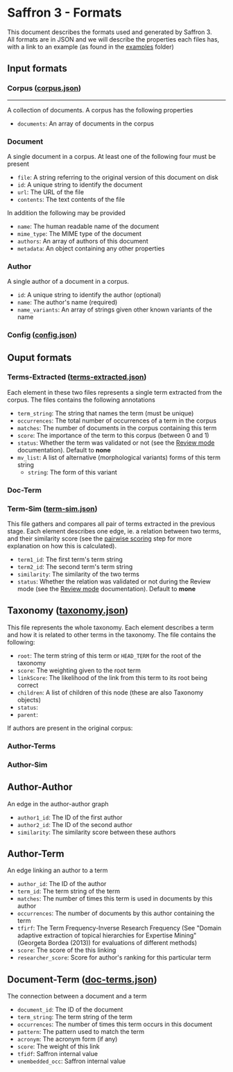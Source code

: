 Saffron 3 - Formats
===================

This document describes the formats used and generated by Saffron 3. <br/>All formats are in JSON
and we will describe the properties each files has, with a link to an example (as found in the [examples](https://gitlab.insight-centre.org/saffron/saffron/blob/saffron_development/examples/) folder)

## Input formats

### Corpus  ([corpus.json](https://gitlab.insight-centre.org/saffron/saffron/blob/saffron_development/examples/corpus.json))
------

A collection of documents. A corpus has the following properties

* `documents`: An array of documents in the corpus

### Document 

A single document in a corpus. At least one of the following four must
be present

* `file`: A string referring to the original version of this document on disk
* `id`: A unique string to identify the document
* `url`: The URL of the file
* `contents`: The text contents of the file

In addition the following may be provided

* `name`: The human readable name of the document
* `mime_type`: The MIME type of the document
* `authors`: An array of authors of this document
* `metadata`: An object containing any other properties

### Author

A single author of a document in a corpus.

* `id`: A unique string to identify the author (optional)
* `name`: The author's name (required)
* `name_variants`: An array of strings given other known variants of the name

### Config ([config.json](https://gitlab.insight-centre.org/saffron/saffron/blob/saffron_development/examples/config.json))

## Ouput formats


### Terms-Extracted ([terms-extracted.json](https://gitlab.insight-centre.org/saffron/saffron/blob/saffron_development/examples/terms-extracted.json))

Each element in these two files represents a single term extracted from the corpus. The files contains the following annotations

* `term_string`: The string that names the term (must be unique)
* `occurrences`: The total number of occurrences of a term in the corpus
* `matches`: The number of documents in the corpus containing this term
* `score`: The importance of the term to this corpus (between 0 and 1)
* `status`: Whether the term was validated or not (see the [Review mode](https://gitlab.insight-centre.org/saffron/saffron/wikis/Review-mode) documentation). Default to **none**
* `mv_list`: A list of alternative (morphological variants) forms of this 
term string
   * `string`: The form of this variant



### Doc-Term

### Term-Sim ([term-sim.json](https://gitlab.insight-centre.org/saffron/saffron/blob/saffron_development/examples/term-sim.json))

This file gathers and compares all pair of terms extracted in the previous stage. Each element describes one edge, ie. a relation between two terms, and their similarity score (see the [pairwise scoring](https://gitlab.insight-centre.org/saffron/saffron/wikis/saffron-approach#211-pairwise-scoring) step for more explanation on how this is calculated).

* `term1_id`: The first term's term string
* `term2_id`: The second term's term string
* `similarity`: The similarity of the two terms 
* `status`: Whether the relation was validated or not during the Review mode (see the [Review mode](https://gitlab.insight-centre.org/saffron/saffron/wikis/Review-mode) documentation). Default to **mone**

## Taxonomy ([taxonomy.json](https://gitlab.insight-centre.org/saffron/saffron/blob/saffron_development/examples/taxonomy.json))

This file represents the whole taxonomy. Each element describes a term and how it is related to other terms in the taxonomy. 
The file contains the following:

* `root`: The term string of this term or `HEAD_TERM` for the root of the taxonomy
* `score`: The weighting given to the root term
* `linkScore`: The likelihood of the link from this term to its root being correct
* `children`: A list of children of this node (these are also Taxonomy objects)
* `status`:
* `parent`:



If authors are present in the original corpus:
### Author-Terms
### Author-Sim




Author-Author
-------------

An edge in the author-author graph

* `author1_id`: The ID of the first author
* `author2_id`: The ID of the second author
* `similarity`: The similarity score between these authors

Author-Term
------------

An edge linking an author to a term

* `author_id`: The ID of the author
* `term_id`: The term string of the term
* `matches`: The number of times this term is used in documents by this author
* `occurrences`: The number of documents by this author containing the term
* `tfirf`: The Term Frequency-Inverse Research Frequency (See "Domain adaptive 
extraction of topical hierarchies for Expertise Mining" (Georgeta Bordea (2013)) 
for evaluations of different methods)
* `score`: The score of the this linking
* `researcher_score`: Score for author's ranking for this particular term

Document-Term ([doc-terms.json](https://gitlab.insight-centre.org/saffron/saffron/blob/saffron_development/examples/doc-terms.json))
--------------

The connection between a document and a term

* `document_id`: The ID of the document
* `term_string`: The term string of the term
* `occurrences`: The number of times this term occurs in this document
* `pattern`: The pattern used to match the term
* `acronym`: The acronym form (if any)
* `score`: The weight of this link
* `tfidf`: Saffron internal value
* `unembedded_occ`: Saffron internal value



